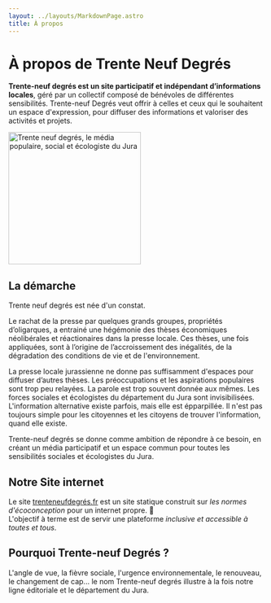 ```yaml
---
layout: ../layouts/MarkdownPage.astro
title: À propos
---
```


# À propos de Trente Neuf Degrés  

**Trente-neuf degrés est un site participatif et indépendant d’informations locales**, géré par un collectif composé de bénévoles de différentes sensibilités. Trente-neuf Degrés veut offrir à celles et ceux qui le souhaitent un espace d'expression, pour diffuser des informations et valoriser des activités et projets. 

<img alt="Trente neuf degrés, le média populaire, social et écologiste du Jura" style="width: 260px; margin: auto" src="\assets\img\trenteneufdegres_logo_basedline.png" />


## La démarche

Trente neuf degrés est née d'un constat. 

Le rachat de la presse par quelques grands groupes, propriétés d’oligarques, a entrainé une hégémonie des thèses économiques néolibérales et réactionaires dans la presse locale. Ces thèses, une fois appliquées, sont à l’origine de l’accroissement des inégalités, de la dégradation des conditions de vie et de l'environnement.

La presse locale jurassienne ne donne pas suffisamment d'espaces pour diffuser d’autres thèses. Les préoccupations et les aspirations populaires sont trop peu relayées. La parole est trop souvent donnée aux mêmes. Les forces sociales et écologistes du département du Jura sont invisibilisées. L'information alternative existe parfois, mais elle est épparpillée. Il n'est pas toujours simple pour les citoyennes et les citoyens de trouver l'information, quand elle existe.

Trente-neuf degrés se donne comme ambition de répondre à ce besoin, en créant un média participatif et un espace commun pour toutes les sensibilités sociales et écologistes du Jura.

## Notre Site internet 

Le site [trenteneufdegrés.fr](https://trenteneufdegrés.fr) est un site statique construit sur *les normes d'écoconception* pour un internet propre. 🌱  
L'objectif à terme est de servir une plateforme *inclusive et accessible à toutes et tous*. 

## Pourquoi Trente-neuf Degrés ?

L'angle de vue, la fièvre sociale, l'urgence environnementale, le renouveau, le changement de cap... 
le nom Trente-neuf degrés illustre à la fois notre ligne éditoriale et le département du Jura.